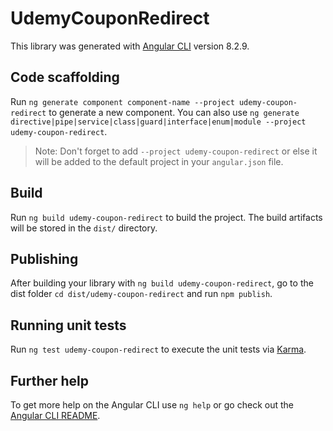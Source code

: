 # UdemyCouponRedirect

This library was generated with [Angular CLI](https://github.com/angular/angular-cli) version 8.2.9.

## Code scaffolding

Run `ng generate component component-name --project udemy-coupon-redirect` to generate a new component. You can also use `ng generate directive|pipe|service|class|guard|interface|enum|module --project udemy-coupon-redirect`.
> Note: Don't forget to add `--project udemy-coupon-redirect` or else it will be added to the default project in your `angular.json` file. 

## Build

Run `ng build udemy-coupon-redirect` to build the project. The build artifacts will be stored in the `dist/` directory.

## Publishing

After building your library with `ng build udemy-coupon-redirect`, go to the dist folder `cd dist/udemy-coupon-redirect` and run `npm publish`.

## Running unit tests

Run `ng test udemy-coupon-redirect` to execute the unit tests via [Karma](https://karma-runner.github.io).

## Further help

To get more help on the Angular CLI use `ng help` or go check out the [Angular CLI README](https://github.com/angular/angular-cli/blob/master/README.md).
